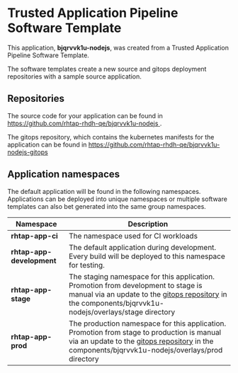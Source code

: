 # Trusted Application Pipeline Software Template

This application, **bjqrvvk1u-nodejs**, was created from a Trusted Application Pipeline Software Template.

The software templates create a new source and gitops deployment repositories with a sample source application. 

## Repositories

The source code for your application can be found in [https://github.com/rhtap-rhdh-qe/bjqrvvk1u-nodejs ](https://github.com/rhtap-rhdh-qe/bjqrvvk1u-nodejs ).
 
The gitops repository, which contains the kubernetes manifests for the application can be found in 
[https://github.com/rhtap-rhdh-qe/bjqrvvk1u-nodejs-gitops ](https://github.com/rhtap-rhdh-qe/bjqrvvk1u-nodejs-gitops ) 

## Application namespaces 

The default application will be found in the following namespaces. Applications can be deployed into unique namespaces or multiple software templates can also bet generated into the same group namespaces.  

|  Namespace   |  Description   |  
| -------- | -------- |
| **rhtap-app-ci** | The namespace used for CI workloads |
| **rhtap-app-development** | The default application during development. Every build will be deployed to this namespace for testing. |
| **rhtap-app-stage** | The staging namespace for this application. Promotion from development to stage is manual via an update to the [gitops repository](https://github.com/rhtap-rhdh-qe/bjqrvvk1u-nodejs-gitops ) in the components/bjqrvvk1u-nodejs/overlays/stage directory |
| **rhtap-app-prod** | The production namespace for this application. Promotion from stage to production is manual via an update to the [gitops repository](https://github.com/rhtap-rhdh-qe/bjqrvvk1u-nodejs-gitops ) in the components/bjqrvvk1u-nodejs/overlays/prod directory |